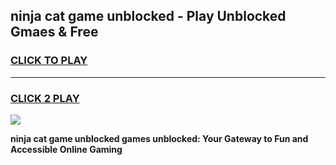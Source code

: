 
## ninja cat game unblocked - Play Unblocked Gmaes & Free
<h3>
<a href="https://premium.freeplayer.one?title=ninja_cat_game_unblocked&ref=19F">CLICK TO PLAY</a></h3>
<hr>

<h3>
<a href="https://premium.freeplayer.one?title=ninja_cat_game_unblocked&ref=19F">CLICK 2 PLAY</a>
  
</h3>

<a href="https://premium.freeplayer.one?title=ninja_cat_game_unblocked&ref=19F/"><img src="https://clearcache.store/games.png"></a>


**ninja cat game unblocked games unblocked: Your Gateway to Fun and Accessible Online Gaming**
